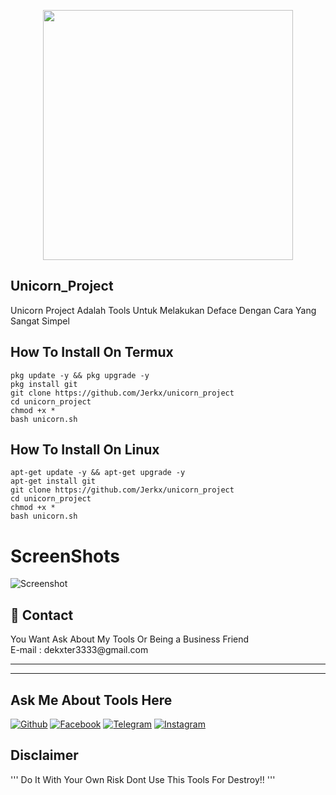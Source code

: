 <p align="center">
  <img src="https://imgur.com/a/hTkFt4R.png" width=400/>
</p>



## Unicorn_Project
Unicorn Project Adalah Tools Untuk Melakukan
Deface Dengan Cara Yang Sangat Simpel

## How To Install On Termux
```
pkg update -y && pkg upgrade -y
pkg install git
git clone https://github.com/Jerkx/unicorn_project
cd unicorn_project
chmod +x *
bash unicorn.sh
```

## How To Install On Linux
```
apt-get update -y && apt-get upgrade -y
apt-get install git
git clone https://github.com/Jerkx/unicorn_project
cd unicorn_project
chmod +x *
bash unicorn.sh
```

# ScreenShots
![Screenshot](Screenshot.png)

<h2>📧 Contact</h2>
<lh3>You Want Ask About  My Tools Or Being a Business Friend
<br>E-mail : dekxter3333@gmail.com
<hr>
<hr>
  
## Ask Me About Tools Here

[![Github](https://img.shields.io/badge/-Github-222222?style=flat-square&logo=Github&logoColor=white)](https://github.com/Jerkx/Ask)
[![Facebook](https://img.shields.io/badge/-Facebook-222222?style=flat-square&logo=Facebook&logoColor=white&link=https://https://facebook.com/JerkKids)](https://facebook.com/JerkKids)
[![Telegram](https://img.shields.io/badge/-Telegram-222222?style=flat-square&logo=Telegram&logoColor=white&link=https://t.me/JerkKids)](https://t.me/JerkKids)
[![Instagram](https://img.shields.io/badge/-Instagram-222222?style=flat-square&logo=Instagram&logoColor=white&link=https://instagram/jerkkids)](https://instagram.com/jerkkids)

## Disclaimer
'''
Do It With Your Own Risk
Dont Use This Tools For Destroy!!
'''

